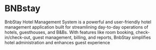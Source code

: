 # BNBstay
BnbStay Hotel Management System is a powerful and user-friendly hotel management application built for streamlining day-to-day operations of hotels, guesthouses, and B&amp;Bs. With features like room booking, check-in/check-out, guest management, billing, and reports, BnbStay simplifies hotel administration and enhances guest experience
